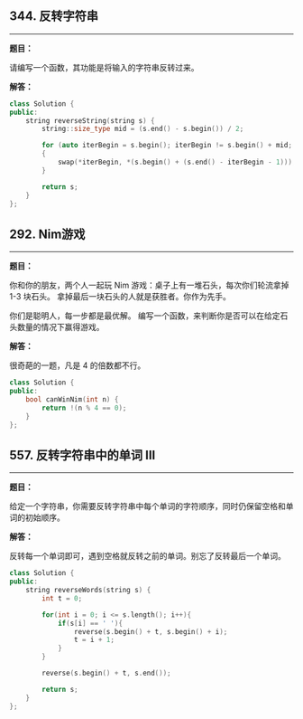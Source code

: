 ## 344. 反转字符串

------
**题目：**

请编写一个函数，其功能是将输入的字符串反转过来。

**解答：**

```cpp
class Solution {
public:
    string reverseString(string s) {
        string::size_type mid = (s.end() - s.begin()) / 2;

        for (auto iterBegin = s.begin(); iterBegin != s.begin() + mid; iterBegin++)
        {
            swap(*iterBegin, *(s.begin() + (s.end() - iterBegin - 1)));
        }

        return s;
    }
};
```

## 292. Nim游戏

------
**题目：**

你和你的朋友，两个人一起玩 Nim 游戏：桌子上有一堆石头，每次你们轮流拿掉 1-3 块石头。 拿掉最后一块石头的人就是获胜者。你作为先手。

你们是聪明人，每一步都是最优解。 编写一个函数，来判断你是否可以在给定石头数量的情况下赢得游戏。

**解答：**

很奇葩的一题，凡是 4 的倍数都不行。

```cpp
class Solution {
public:
    bool canWinNim(int n) {
        return !(n % 4 == 0);
    }
};
```

## 557. 反转字符串中的单词 III

------
**题目：**

给定一个字符串，你需要反转字符串中每个单词的字符顺序，同时仍保留空格和单词的初始顺序。

**解答：**

反转每一个单词即可，遇到空格就反转之前的单词。别忘了反转最后一个单词。

```cpp
class Solution {
public:
    string reverseWords(string s) {
        int t = 0;

        for(int i = 0; i <= s.length(); i++){
            if(s[i] == ' '){
                reverse(s.begin() + t, s.begin() + i);
                t = i + 1;
            }
        }

        reverse(s.begin() + t, s.end());

        return s;
    }
};
```